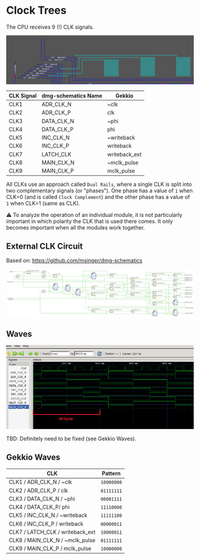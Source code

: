 # Clock Trees

The CPU receives 9 (!) CLK signals.

![clks](/imgstore/clks.png)

|CLK Signal|dmg-schematics Name|Gekkio|
|---|---|---|
|CLK1|ADR_CLK_N|~clk|
|CLK2|ADR_CLK_P|clk|
|CLK3|DATA_CLK_N|~phi|
|CLK4|DATA_CLK_P|phi|
|CLK5|INC_CLK_N|~writeback|
|CLK6|INC_CLK_P|writeback|
|CLK7|LATCH_CLK|writeback_ext|
|CLK8|MAIN_CLK_N|~mclk_pulse|
|CLK9|MAIN_CLK_P|mclk_pulse|

All CLKs use an approach called `Dual Rails`, where a single CLK is split into two complementary signals (or "phases"). One phase has a value of `1` when CLK=0 (and is called `Clock Complement`) and the other phase has a value of `1` when CLK=1 (same as CLK).

:warning: To analyze the operation of an individual module, it is not particularly important in which polarity the CLK that is used there comes. It only becomes important when all the modules work together.

## External CLK Circuit

Based on: https://github.com/msinger/dmg-schematics

![CLKGen](/HDL/Design/CLKGen.png)

## Waves

![clk_waves](/imgstore/clk_waves.png)

TBD: Definitely need to be fixed (see Gekkio Waves).

## Gekkio Waves

|CLK|Pattern|
|---|---|
|CLK1 / ADR_CLK_N / ~clk          | `10000000` |
|CLK2 / ADR_CLK_P / clk           | `01111111` |
|CLK3 / DATA_CLK_N / ~phi         | `00001111` |
|CLK4 / DATA_CLK_P/ phi           | `11110000` |
|CLK5 / INC_CLK_N / ~writeback    | `11111100` |
|CLK6 / INC_CLK_P / writeback     | `00000011` |
|CLK7 / LATCH_CLK / writeback_ext | `10000011` |
|CLK8 / MAIN_CLK_N / ~mclk_pulse  | `01111111` |
|CLK9 / MAIN_CLK_P / mclk_pulse   | `10000000` |
